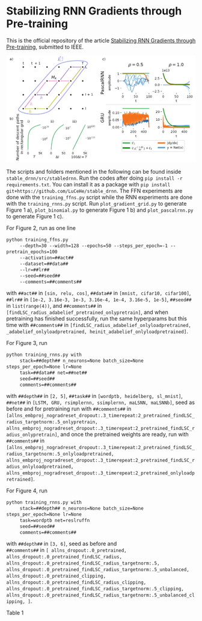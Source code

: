 # Stabilizing RNN Gradients through Pre-training

This is the official repository of the article [Stabilizing RNN Gradients through Pre-training](https://arxiv.org/abs/2308.12075), submitted to IEEE.

![Drag Racing](src/stabledrnn/tools/lscs.png)

The scripts and folders mentioned in the following can be found inside ```stable_drnn/src/stabledrnn```.
Run the codes after doing ```pip install -r requirements.txt```. You can install
it as a package with ```pip install git+https://github.com/LuCeHe/stable_drnn```.
The FFN experiments are done with the ```training_ffns.py``` script while the RNN experiments
are done with the ```training_rnns.py``` script. Run ```plot_gradient_grid.py``` to generate
Figure 1 a), ```plot_binomial.py``` to generate Figure 1 b) and ```plot_pascalrnn.py``` 
to generate Figure 1 c).

For Figure 2, run as one line


```
python training_ffns.py
     --depth=30 --width=128 --epochs=50 --steps_per_epoch=-1 --pretrain_epochs=100
     --activation=##act##
     --dataset=##data##
     --lr=##lr##
     --seed=##seed##
     --comments=##comments##
```

 
with ```##act##``` in ```[sin, relu, cos]```,  ```##data##``` in ```[mnist, cifar10, cifar100]```, 
 ```##lr##``` in ```[1e-2, 3.16e-3, 1e-3, 3.16e-4, 1e-4, 3.16e-5, 1e-5]```, ```##seed##``` in ```list(range(4))```,
and ```##comments##``` in ```[findLSC_radius_adabelief_pretrained_onlypretrain]```, and when pretraining has finished successfully,
run the same hyperparams but this time with 
```##comments##``` in ```[findLSC_radius_adabelief_onlyloadpretrained, _adabelief_onlyloadpretrained, heinit_adabelief_onlyloadpretrained]```.

For Figure 3, run 

```
python training_rnns.py with
     stack=##depth## n_neurons=None batch_size=None steps_per_epoch=None lr=None
     task=##data## net=##net##
     seed=##seed##
     comments=##comments##
```

with ```##depth##``` in ```[2, 5]```, ```##task##``` in ```[wordptb, heidelberg, sl_mnist]```, 
```##net##``` in ```[LSTM, GRU, rsimplernn, ssimplernn, maLSNN, maLSNNb]```, 
seed as before and for pretraining run with 
```##comments##``` in ```[allns_embproj_nogradreset_dropout:.3_timerepeat:2_pretrained_findLSC_radius_targetnorm:.5_onlypretrain,
 allns_embproj_nogradreset_dropout:.3_timerepeat:2_pretrained_findLSC_radius_onlypretrain]```,
and once the pretrained weights are ready, run with 
```##comments##``` in ```[allns_embproj_nogradreset_dropout:.3_timerepeat:2_pretrained_findLSC_radius_targetnorm:.5_onlyloadpretrained,
 allns_embproj_nogradreset_dropout:.3_timerepeat:2_pretrained_findLSC_radius_onlyloadpretrained,
allns_embproj_nogradreset_dropout:.3_timerepeat:2_pretrained_onlyloadpretrained]```.

For Figure 4, run


```
python training_rnns.py with
     stack=##depth## n_neurons=None batch_size=None steps_per_epoch=None lr=None
     task=wordptb net=reslruffn
     seed=##seed##
     comments=##comments##
```


with ```##depth##``` in ```[3, 6]```,
seed as before and  
```##comments##``` in ```[
allns_dropout:.0_pretrained, 
allns_dropout:.0_pretrained_findLSC_radius,
allns_dropout:.0_pretrained_findLSC_radius_targetnorm:.5,
allns_dropout:.0_pretrained_findLSC_radius_targetnorm:.5_unbalanced,
allns_dropout:.0_pretrained_clipping, 
allns_dropout:.0_pretrained_findLSC_radius_clipping,
allns_dropout:.0_pretrained_findLSC_radius_targetnorm:.5_clipping,
allns_dropout:.0_pretrained_findLSC_radius_targetnorm:.5_unbalanced_clipping,
]```.

Table 1